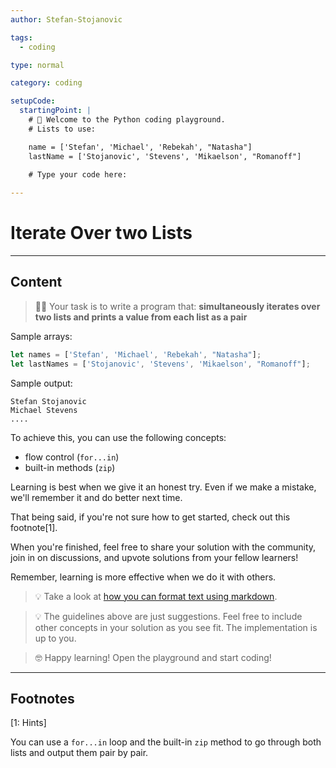 ```yaml
---
author: Stefan-Stojanovic

tags:
  - coding

type: normal

category: coding

setupCode:
  startingPoint: |
    # 👋 Welcome to the Python coding playground. 
    # Lists to use:

    name = ['Stefan', 'Michael', 'Rebekah', "Natasha"]
    lastName = ['Stojanovic', 'Stevens', 'Mikaelson', "Romanoff"]

    # Type your code here:
  	  
---
```


# Iterate Over two Lists

---

## Content

> 👩‍💻 Your task is to write a program that: **simultaneously iterates over two lists and prints a value from each list as a pair**

Sample arrays:

```javascript
let names = ['Stefan', 'Michael', 'Rebekah', "Natasha"];
let lastNames = ['Stojanovic', 'Stevens', 'Mikaelson', "Romanoff"];
```

Sample output:
```plain-text
Stefan Stojanovic
Michael Stevens
....
```

To achieve this, you can use the following concepts:
- flow control (`for...in`)
- built-in methods (`zip`)

Learning is best when we give it an honest try. Even if we make a mistake, we'll remember it and do better next time.

That being said, if you're not sure how to get started, check out this footnote[1]. 

When you're finished, feel free to share your solution with the community, join in on discussions, and upvote solutions from your fellow learners!

Remember, learning is more effective when we do it with others.

> 💡 Take a look at [how you can format text using markdown](https://www.enki.com/glossary/general/markdown-formatting).

> 💡 The guidelines above are just suggestions. Feel free to include other concepts in your solution as you see fit. The implementation is up to you.

> 🤓 Happy learning! Open the playground and start coding!

---

## Footnotes

[1: Hints]

You can use a `for...in` loop and the built-in `zip` method to go through both lists and output them pair by pair.
